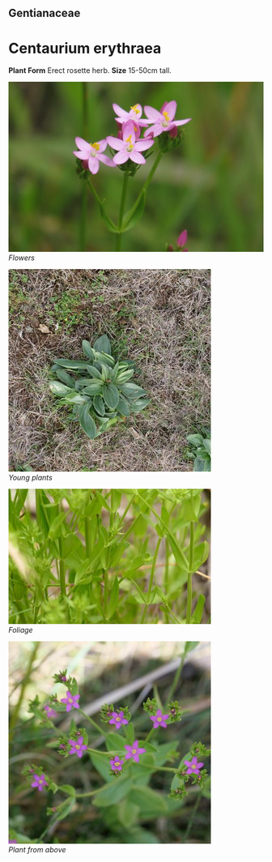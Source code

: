 ## Gentianaceae
# Centaurium erythraea

**Plant Form** Erect rosette herb. **Size** 15-50cm tall.


![Flowers](4657_IMG_0498.jpg)  
 *Flowers* 

![Young plants](76540_P1108130.jpg)  
 *Young plants* 

![Foliage](72373_P7060068.jpg)  
 *Foliage* 

![Plant from above](65831_P1053483.jpg)  
 *Plant from above* 

